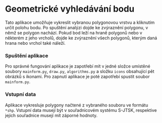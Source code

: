 # Geometrické vyhledávání bodu

Tato aplikace umožňuje vykreslit vybranou polygonovou vrstvu a kliknutím určit polohu bodu. Po spuštění analýzi dojde ke zvýraznění polygonu, 
v němž se polygon nachází. Pokud bod leží na hraně polygonů nebo v některém z jeho vrcholů, dojde ke zvýraznění všech polygonů, kterým daná hrana
nebo vrchol také náleží.

### Spuštění aplikace

Pro správné fungování aplikace je zapotřebí mít v jedné složce umístěné soubory `mainform.py`, `draw.py`, `algorithms.py` a složku `icons` 
obsahující pět obrázků s ikonami. Pro zapnutí aplikace je poté zapotřebí spustit soubor `mainform.py`.

### Vstupní data

Aplikace vykresluje polygony načtené z vybraného souboru ve formátu `*shp`. Vstupní data musejí být v souřadnicovém systému S-JTSK, 
respektive jejich souřadnice musejí mít záporné hodnoty.
